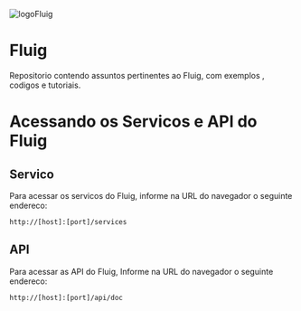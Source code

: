 ![logoFluig](https://github.com/robertoShimokawa/Fluig/blob/master/images/fluig-logo.png)
# Fluig
Repositorio contendo assuntos pertinentes ao Fluig, com exemplos , codigos e tutoriais.

# Acessando os Servicos e API do Fluig
## Servico
Para acessar os servicos do Fluig, informe na URL do navegador o seguinte endereco:
```
http://[host]:[port]/services
```

## API
Para acessar as API do Fluig, Informe na URL do navegador o seguinte endereco:
```
http://[host]:[port]/api/doc
```
